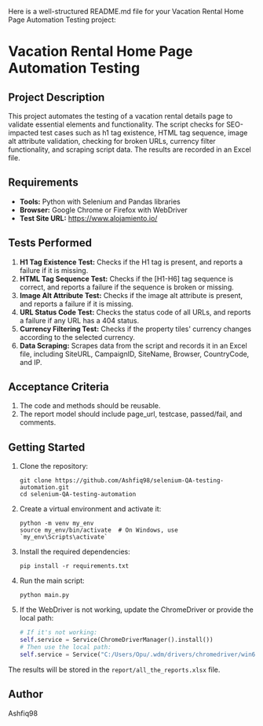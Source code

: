 Here is a well-structured README.md file for your Vacation Rental Home Page Automation Testing project:

# Vacation Rental Home Page Automation Testing

## Project Description
This project automates the testing of a vacation rental details page to validate essential elements and functionality. The script checks for SEO-impacted test cases such as h1 tag existence, HTML tag sequence, image alt attribute validation, checking for broken URLs, currency filter functionality, and scraping script data. The results are recorded in an Excel file.

## Requirements
- **Tools:** Python with Selenium and Pandas libraries
- **Browser:** Google Chrome or Firefox with WebDriver
- **Test Site URL:** https://www.alojamiento.io/

## Tests Performed
1. **H1 Tag Existence Test:** Checks if the H1 tag is present, and reports a failure if it is missing.
2. **HTML Tag Sequence Test:** Checks if the [H1-H6] tag sequence is correct, and reports a failure if the sequence is broken or missing.
3. **Image Alt Attribute Test:** Checks if the image alt attribute is present, and reports a failure if it is missing.
4. **URL Status Code Test:** Checks the status code of all URLs, and reports a failure if any URL has a 404 status.
5. **Currency Filtering Test:** Checks if the property tiles' currency changes according to the selected currency.
6. **Data Scraping:** Scrapes data from the script and records it in an Excel file, including SiteURL, CampaignID, SiteName, Browser, CountryCode, and IP.

## Acceptance Criteria
1. The code and methods should be reusable.
2. The report model should include page_url, testcase, passed/fail, and comments.

## Getting Started

1. Clone the repository:
   ```
   git clone https://github.com/Ashfiq98/selenium-QA-testing-automation.git
   cd selenium-QA-testing-automation
   ```

2. Create a virtual environment and activate it:
   ```
   python -m venv my_env
   source my_env/bin/activate  # On Windows, use `my_env\Scripts\activate`
   ```

3. Install the required dependencies:
   ```
   pip install -r requirements.txt
   ```

4. Run the main script:
   ```
   python main.py
   ```

5. If the WebDriver is not working, update the ChromeDriver or provide the local path:
   ```python
   # If it's not working:
   self.service = Service(ChromeDriverManager().install())
   # Then use the local path:
   self.service = Service("C:/Users/Opu/.wdm/drivers/chromedriver/win64/131.0.6778.87/chromedriver.exe")
   ```

The results will be stored in the `report/all_the_reports.xlsx` file.

## Author
Ashfiq98